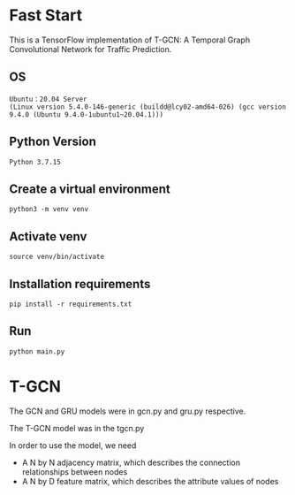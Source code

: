 <!--
 * @Author: lzy
 * @Date: 2023-04-18 02:44:36
 * @LastEditors: lzy
 * @LastEditTime: 2023-04-18 03:04:57
 * @FilePath: 
 * @Description: 
 * 
-->
# Fast Start
This is a TensorFlow implementation of T-GCN: A Temporal Graph Convolutional Network for Traffic Prediction.
## OS
```
Ubuntu：20.04 Server
(Linux version 5.4.0-146-generic (buildd@lcy02-amd64-026) (gcc version 9.4.0 (Ubuntu 9.4.0-1ubuntu1~20.04.1)))
```
## Python Version
```
Python 3.7.15
```
## Create a virtual environment
```
python3 -m venv venv
```
## Activate venv
```
source venv/bin/activate
 ```
## Installation requirements
```
pip install -r requirements.txt
```
## Run
```
python main.py
```

# T-GCN
The GCN and GRU models were in gcn.py and gru.py respective.


The T-GCN model was in the tgcn.py


In order to use the model, we need
* A N by N adjacency matrix, which describes the connection relationships between nodes
* A N by D feature matrix, which describes the attribute values of nodes
